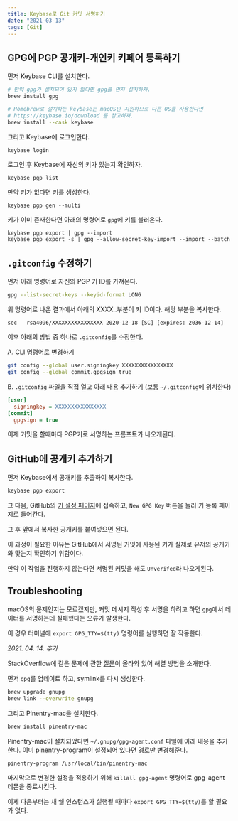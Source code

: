 ```yaml
---
title: Keybase로 Git 커밋 서명하기
date: "2021-03-13"
tags: [Git]
---
```


## GPG에 PGP 공개키-개인키 키페어 등록하기

먼저 Keybase CLI를 설치한다.

```sh
# 만약 gpg가 설치되어 있지 않다면 gpg를 먼저 설치하자.
brew install gpg

# Homebrew로 설치하는 keybase는 macOS만 지원하므로 다른 OS를 사용한다면 
# https://keybase.io/download 를 참고하자.
brew install --cask keybase
```

그리고 Keybase에 로그인한다.
```sh
keybase login
```

로그인 후 Keybase에 자신의 키가 있는지 확인하자.
```
keybase pgp list
```

만약 키가 없다면 키를 생성한다.
```
keybase pgp gen --multi
```

키가 이미 존재한다면 아래의 명령어로 `gpg`에 키를 불러온다.
```
keybase pgp export | gpg --import
keybase pgp export -s | gpg --allow-secret-key-import --import --batch
```

## `.gitconfig` 수정하기

먼저 아래 명령어로 자신의 PGP 키 ID를 가져온다.
```sh
gpg --list-secret-keys --keyid-format LONG
```

위 명령어로 나온 결과에서 아래의 XXXX..부분이 키 ID이다. 해당 부분을 복사한다.
```
sec   rsa4096/XXXXXXXXXXXXXXXX 2020-12-18 [SC] [expires: 2036-12-14]
```

이후 아래의 방법 중 하나로 `.gitconfig`를 수정한다.

A. CLI 명령어로 변경하기
```sh
git config --global user.signingkey XXXXXXXXXXXXXXXX
git config --global commit.gpgsign true
```

B. `.gitconfig` 파일을 직접 열고 아래 내용 추가하기 (보통 `~/.gitconfig`에 위치한다)
```ini
[user]
  signingkey = XXXXXXXXXXXXXXXX
[commit]
  gpgsign = true
```

이제 커밋을 할때마다 PGP키로 서명하는 프롬프트가 나오게된다.

## GitHub에 공개키 추가하기

먼저 Keybase에서 공개키를 추출하여 복사한다.
```sh
keybase pgp export
```

그 다음, GitHub의 [키 설정 페이지](https://github.com/settings/keys)에 접속하고, `New GPG Key` 버튼을 눌러 키 등록 페이지로 들어간다.

그 후 앞에서 복사한 공개키를 붙여넣으면 된다.

이 과정이 필요한 이유는 GitHub에서 서명된 커밋에 사용된 키가 실제로 유저의 공개키와 맞는지 확인하기 위함이다.

만약 이 작업을 진행하지 않는다면 서명된 커밋을 해도 `Unverifed`라 나오게된다.


## Troubleshooting

macOS의 문제인지는 모르겠지만, 커밋 메시지 작성 후 서명을 하려고 하면 `gpg`에서 데이터를 서명하는데 실패했다는 오류가 발생한다.

이 경우 터미널에 `export GPG_TTY=$(tty)` 명령어를 실행하면 잘 작동한다.

*2021. 04. 14. 추가*

StackOverflow에 같은 문제에 관한 [질문](https://stackoverflow.com/questions/39494631/gpg-failed-to-sign-the-data-fatal-failed-to-write-commit-object-git-2-10-0)이 올라와 있어 해결 방법을 소개한다.

먼저 `gpg`를 업데이트 하고, symlink를 다시 생성한다.

```sh
brew upgrade gnupg
brew link --overwrite gnupg
```

그리고 Pinentry-mac을 설치한다.
```sh
brew install pinentry-mac
```

Pinentry-mac이 설치되었다면 `~/.gnupg/gpg-agent.conf` 파일에 아래 내용을 추가한다. 이미 pinentry-program이 설정되어 있다면 경로만 변경해준다.
```
pinentry-program /usr/local/bin/pinentry-mac
```

마지막으로 변경한 설정을 적용하기 위해 `killall gpg-agent` 명령어로 gpg-agent 데몬을 종료시킨다. 

이제 다음부터는 새 쉘 인스턴스가 실행될 때마다 `export GPG_TTY=$(tty)`를 할 필요가 없다.

